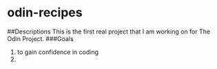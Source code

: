 # odin-recipes
##Descriptions 
This is the first real project that I am working on for The Odin Project. 
###Goals
1. to gain confidence in coding 
2.  